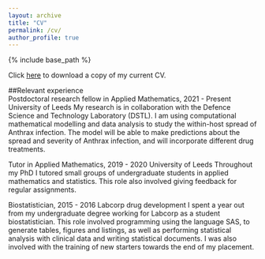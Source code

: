 ```yaml
---
layout: archive
title: "CV"
permalink: /cv/
author_profile: true
---
```


{% include base_path %}

Click [here](/files/Polly_Jeffrey_CV_January_2022.pdf) to download a copy of my current CV.

##Relevant experience  
Postdoctoral research fellow in Applied Mathematics, 2021 - Present
University of Leeds
My research is in collaboration with the Defence Science and Technology Laboratory (DSTL). I am using computational mathematical modelling and data analysis to study the within-host spread of Anthrax infection. The model will be able to make predictions about the spread and severity of Anthrax infection, and will incorporate different drug treatments.

Tutor in Applied Mathematics, 2019 - 2020
University of Leeds
Throughout my PhD I tutored small groups of undergraduate students in applied mathematics and statistics. This role also involved giving feedback for regular assignments.

Biostatistician, 2015 - 2016
Labcorp drug development
I spent a year out from my undergraduate degree working for Labcorp as a student biostatistician. This role involved programming using the language SAS, to generate tables, figures and listings, as well as performing statistical analysis with clinical data and writing statistical documents. I was also involved with the training of new starters towards the end of my placement.
